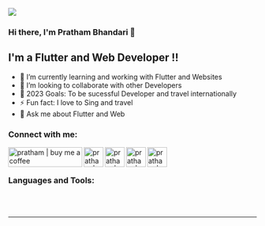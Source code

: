 
![](https://komarev.com/ghpvc/?username=prathambhandari&style=for-the-badge&color=grey)

### Hi there, I'm Pratham Bhandari 👋

## I'm a Flutter and Web Developer !!
- 🌱 I’m currently learning and working with Flutter and Websites
- 👯 I’m looking to collaborate with other Developers 
- 🥅 2023 Goals: To be sucessful Developer and travel internationally
- ⚡ Fun fact: I love to Sing and travel
- 💬 Ask me about Flutter and Web

### Connect with me:

[<img align="left"  alt="pratham | buy me a coffee" width="150px" height="40px"  src="https://helloimjessa.files.wordpress.com/2021/06/bmc-button.png" />][coffee]
[<img align="left"  alt="pratham | Twitter" width="40px" height="40px"  src="https://i.pinimg.com/736x/45/26/95/45269542660b7a985dd967451c31b2d0.jpg" />][twitter]
[<img align="left" alt="pratham | LinkedIn" width="40px" height="40px" src="https://upload.wikimedia.org/wikipedia/commons/thumb/f/f8/LinkedIn_icon_circle.svg/2048px-LinkedIn_icon_circle.svg.png" />][linkedin]
[<img align="left" alt="pratham | Instagram" width="40px" height="40px" src="https://www.pngplay.com/wp-content/uploads/1/Round-Instagram-Logo-PNG-HD-Quality.png" />][instagram]
[<img align="left"  alt="pratham | leetcode" width="40px" height="40px"  src="https://upload.wikimedia.org/wikipedia/commons/1/19/LeetCode_logo_black.png" />][leetcode]


<br />
<br />

### Languages and Tools:

<br />
<br />

---

<!-- <img align="left" alt="codeSTACKr's GitHub Stats"  src="https://github-readme-stats.vercel.app/api?username=Prathambhandari&show_icons=true&theme=graywhite"/>
<img align="left" alt="codeSTACKr's GitHub Stats" src="https://github-readme-stats.vercel.app/api/top-langs/?username=Prathambhandari&theme=graywhite"/> -->

<!-- [![activity graph](https://activity-graph.herokuapp.com/graph?username=prathambhandari&theme=minimal)](https://github.com/ashutosh00710/github-readme-activity-graph) -->

[coffee]: https://www.buymeacoffee.com/prathambhandari
[twitter]: https://twitter.com/iampratham24
[youtube]: https://youtube.com/codeSTACKr
[instagram]: https://www.instagram.com/prathamkbhandari/?hl=en
[linkedin]: https://www.linkedin.com/in/pratham-bhandari-5a81991a0/
[leetcode]: https://leetcode.com/Prathambhandari/





